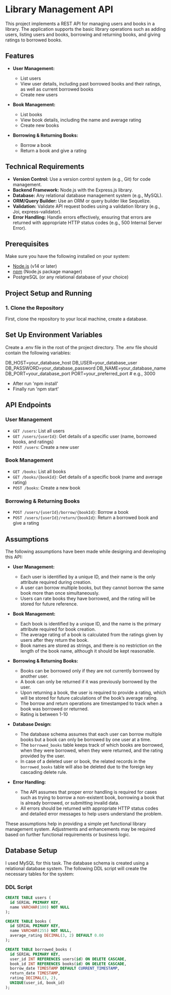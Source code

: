 # Library Management API

This project implements a REST API for managing users and books in a library. The application supports the basic library operations such as adding users, listing users and books, borrowing and returning books, and giving ratings to borrowed books.

## Features

- **User Management:**
  - List users
  - View user details, including past borrowed books and their ratings, as well as current borrowed books
  - Create new users

- **Book Management:**
  - List books
  - View book details, including the name and average rating
  - Create new books

- **Borrowing & Returning Books:**
  - Borrow a book
  - Return a book and give a rating

## Technical Requirements

- **Version Control:** Use a version control system (e.g., Git) for code management.
- **Backend Framework:** Node.js with the Express.js library.
- **Database:** Any relational database management system (e.g., MySQL).
- **ORM/Query Builder:** Use an ORM or query builder like Sequelize.
- **Validation:** Validate API request bodies using a validation library (e.g., Joi, express-validator).
- **Error Handling:** Handle errors effectively, ensuring that errors are returned with appropriate HTTP status codes (e.g., 500 Internal Server Error).

## Prerequisites

Make sure you have the following installed on your system:

- [Node.js](https://nodejs.org/en/) (v14 or later)
- [npm](https://www.npmjs.com/) (Node.js package manager)
- PostgreSQL (or any relational database of your choice)

## Project Setup and Running

### 1. Clone the Repository
First, clone the repository to your local machine, create a database.
## Set Up Environment Variables
Create a .env file in the root of the project directory. The .env file should contain the following variables:

DB_HOST=your_database_host
DB_USER=your_database_user
DB_PASSWORD=your_database_password
DB_NAME=your_database_name
DB_PORT=your_database_port
PORT=your_preferred_port  # e.g., 3000

- After run 'npm install'
- Finally run 'npm start' 

## API Endpoints

### User Management

- `GET /users`: List all users
- `GET /users/{userId}`: Get details of a specific user (name, borrowed books, and ratings)
- `POST /users`: Create a new user

### Book Management

- `GET /books`: List all books
- `GET /books/{bookId}`: Get details of a specific book (name and average rating)
- `POST /books`: Create a new book

### Borrowing & Returning Books

- `POST /users/{userId}/borrow/{bookId}`: Borrow a book
- `POST /users/{userId}/return/{bookId}`: Return a borrowed book and give a rating

## Assumptions

The following assumptions have been made while designing and developing this API:

- **User Management:**
  - Each user is identified by a unique ID, and their name is the only attribute required during creation.
  - A user can borrow multiple books, but they cannot borrow the same book more than once simultaneously.
  - Users can rate books they have borrowed, and the rating will be stored for future reference.

- **Book Management:**
  - Each book is identified by a unique ID, and the name is the primary attribute required for book creation.
  - The average rating of a book is calculated from the ratings given by users after they return the book.
  - Book names are stored as strings, and there is no restriction on the length of the book name, although it should be kept reasonable.

- **Borrowing & Returning Books:**
  - Books can be borrowed only if they are not currently borrowed by another user.
  - A book can only be returned if it was previously borrowed by the user.
  - Upon returning a book, the user is required to provide a rating, which will be stored for future calculations of the book’s average rating.
  - The borrow and return operations are timestamped to track when a book was borrowed or returned.
  - Rating is between 1-10

- **Database Design:**
  - The database schema assumes that each user can borrow multiple books but a book can only be borrowed by one user at a time.
  - The `borrowed_books` table keeps track of which books are borrowed, when they were borrowed, when they were returned, and the rating provided by the user.
  - In case of a deleted user or book, the related records in the `borrowed_books` table will also be deleted due to the foreign key cascading delete rule.

- **Error Handling:**
  - The API assumes that proper error handling is required for cases such as trying to borrow a non-existent book, borrowing a book that is already borrowed, or submitting invalid data.
  - All errors should be returned with appropriate HTTP status codes and detailed error messages to help users understand the problem.

These assumptions help in providing a simple yet functional library management system. Adjustments and enhancements may be required based on further functional requirements or business logic.

## Database Setup
I used MySQL for this task.
The database schema is created using a relational database system. The following DDL script will create the necessary tables for the system:

### DDL Script

```sql
CREATE TABLE users (
  id SERIAL PRIMARY KEY,
  name VARCHAR(100) NOT NULL
);

CREATE TABLE books (
  id SERIAL PRIMARY KEY,
  name VARCHAR(255) NOT NULL,
  average_rating DECIMAL(3, 2) DEFAULT 0.00
);

CREATE TABLE borrowed_books (
  id SERIAL PRIMARY KEY,
  user_id INT REFERENCES users(id) ON DELETE CASCADE,
  book_id INT REFERENCES books(id) ON DELETE CASCADE,
  borrow_date TIMESTAMP DEFAULT CURRENT_TIMESTAMP,
  return_date TIMESTAMP,
  rating DECIMAL(3, 2),
  UNIQUE(user_id, book_id)
);
